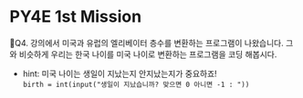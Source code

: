 # PY4E 1st Mission

📌Q4. 강의에서 미국과 유럽의 엘리베이터 층수를 변환하는 프로그램이 나왔습니다. 그와 비슷하게 우리는 한국 나이를 미국 나이로 변환하는 프로그램을 코딩 해봅시다.
* hint: 미국 나이는 생일이 지났는지 안지났는지가 중요하죠!<br>
  `birth = int(input("생일이 지났습니까? 맞으면 0 아니면 -1 : "))`
